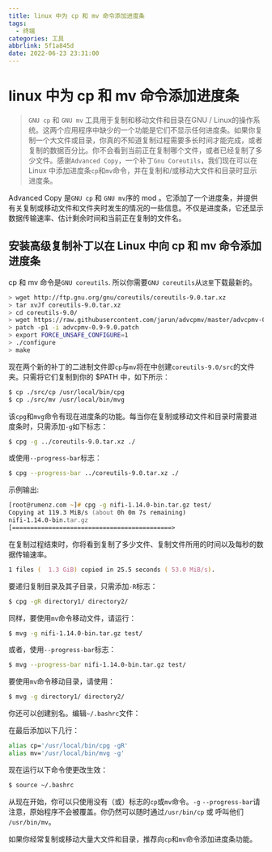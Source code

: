 ```yaml
---
title: linux 中为 cp 和 mv 命令添加进度条
tags:
  - 终端
categories: 工具
abbrlink: 5f1a845d
date: 2022-06-23 23:31:00
---
```


# linux 中为 cp 和 mv 命令添加进度条

> `GNU cp` 和 `GNU mv` 工具用于复制和移动文件和目录在GNU / Linux的操作系统。这两个应用程序中缺少的一个功能是它们不显示任何进度条。如果你复制一个大文件或目录，你真的不知道复制过程需要多长时间才能完成，或者复制的数据百分比。你不会看到当前正在复制哪个文件，或者已经复制了多少文件。感谢`Advanced Copy`，一个补丁`Gnu Coreutils`，我们现在可以在 Linux 中添加进度条`cp`和`mv`命令，并在复制和/或移动大文件和目录时显示进度条。

Advanced Copy 是`GNU cp` 和 `GNU mv`序的 mod  。它添加了一个进度条，并提供有关复制或移动文件和文件夹时发生的情况的一些信息。不仅是进度条，它还显示数据传输速率、估计剩余时间和当前正在复制的文件名。

## **安装高级复制补丁以在 Linux 中向 cp 和 mv 命令添加进度条**

cp 和 mv 命令是`GNU coreutils`. 所以你需要`GNU coreutils`从`这里`下载最新的。

```zsh
> wget http://ftp.gnu.org/gnu/coreutils/coreutils-9.0.tar.xz
> tar xvJf coreutils-9.0.tar.xz
> cd coreutils-9.0/
> wget https://raw.githubusercontent.com/jarun/advcpmv/master/advcpmv-0.9-9.0.patch
> patch -p1 -i advcpmv-0.9-9.0.patch
> export FORCE_UNSAFE_CONFIGURE=1
> ./configure
> make
```

现在两个新的补丁的二进制文件即`cp`与`mv`将在中创建`coreutils-9.0/src`的文件夹。只需将它们复制到你的 $PATH 中，如下所示：

```zsh
$ cp ./src/cp /usr/local/bin/cpg
$ cp ./src/mv /usr/local/bin/mvg
```

该`cpg`和`mvg`命令有现在进度条的功能。每当你在复制或移动文件和目录时需要进度条时，只需添加`-g`如下标志：

```zsh
$ cpg -g ../coreutils-9.0.tar.xz ./
```

或使用`--progress-bar`标志：

```zsh
$ cpg --progress-bar ../coreutils-9.0.tar.xz ./
```

示例输出:

```zsh
[root@rumenz.com ~]# cpg -g nifi-1.14.0-bin.tar.gz test/
Copying at 119.3 MiB/s (about 0h 0m 7s remaining)
nifi-1.14.0-bin.tar.gz                                                               959.5 MiB /   1.3 GiB
[============================================>                            ] 71.0 %
```

在复制过程结束时，你将看到复制了多少文件、复制文件所用的时间以及每秒的数据传输速率。

```zsh
1 files (  1.3 GiB) copied in 25.5 seconds ( 53.0 MiB/s).
```

要递归复制目录及其子目录，只需添加`-R`标志：

```zsh
$ cpg -gR directory1/ directory2/
```

同样，要使用`mv`命令移动文件，请运行：

```zsh
$ mvg -g nifi-1.14.0-bin.tar.gz test/
```

或者，使用`--progress-bar`标志：

```zsh
$ mvg --progress-bar nifi-1.14.0-bin.tar.gz test/
```

要使用`mv`命令移动目录，请使用：

```zsh
$ mvg -g directory1/ directory2/
```

你还可以创建别名。编辑`~/.bashrc`文件：

在最后添加以下几行：

```zsh
alias cp='/usr/local/bin/cpg -gR'
alias mv='/usr/local/bin/mvg -g'
```

现在运行以下命令使更改生效：

```zsh
$ source ~/.bashrc
```

从现在开始，你可以只使用没有（或）标志的`cp`或`mv`命令。`-g` `--progress-bar`请注意，原始程序不会被覆盖。你仍然可以随时通过`/usr/bin/cp` 或 呼叫他们 `/usr/bin/mv`。

如果你经常复制或移动大量大文件和目录，推荐向`cp`和`mv`命令添加进度条功能。
